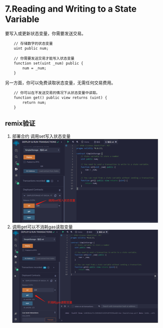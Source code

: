 # 7.Reading and Writing to a State Variable

要写入或更新状态变量，你需要发送交易。
```solidity
    // 存储数字的状态变量
    uint public num;

    // 你需要发送交易才能写入状态变量
    function set(uint _num) public {
        num = _num;
    }
```
另一方面，你可以免费读取状态变量，无需任何交易费用。
```solidity
    // 你可以在不发送交易的情况下从状态变量中读取。
    function get() public view returns (uint) {
        return num;
    }
```

## remix验证
1. 部署合约 调用set写入状态变量
![7-1.jpg](img/7-1.jpg)
2. 调用get可以不消耗gas读取变量
![7-2.jpg](img/7-2.jpg)
